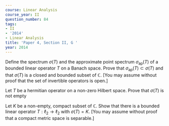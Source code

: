 ```yaml
---
course: Linear Analysis
course_year: II
question_number: 84
tags:
- II
- '2014'
- Linear Analysis
title: 'Paper 4, Section II, G '
year: 2014
---
```




Define the spectrum $\sigma(T)$ and the approximate point spectrum $\sigma_{\mathrm{ap}}(T)$ of a bounded linear operator $T$ on a Banach space. Prove that $\sigma_{\mathrm{ap}}(T) \subset \sigma(T)$ and that $\sigma(T)$ is a closed and bounded subset of $\mathbb{C}$. [You may assume without proof that the set of invertible operators is open.]

Let $T$ be a hermitian operator on a non-zero Hilbert space. Prove that $\sigma(T)$ is not empty

Let $K$ be a non-empty, compact subset of $\mathbb{C}$. Show that there is a bounded linear operator $T: \ell_{2} \rightarrow \ell_{2}$ with $\sigma(T)=K .$ [You may assume without proof that a compact metric space is separable.]